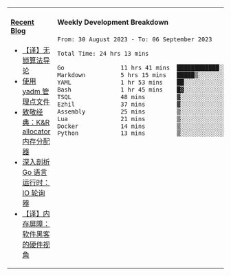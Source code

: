 <table width="960px">
<tr>
<td valign="top" width="50%">

#### <a href="https://www.kongjun18.me" target="_blank">Recent Blog</a>

<!-- BLOG-POST-LIST:START -->
- [【译】无锁算法导论](https://kongjun18.github.io/posts/2023/07/14/)
- [使用 yadm 管理点文件](https://kongjun18.github.io/posts/2023/04/07/)
- [致敬经典：K&amp;R allocator 内存分配器](https://kongjun18.github.io/posts/2022/12/12/)
- [深入剖析 Go 语言运行时：IO 轮询器](https://kongjun18.github.io/posts/2022/11/21/)
- [【译】内存屏障：软件黑客的硬件视角](https://kongjun18.github.io/posts/2022/11/03/)
<!-- BLOG-POST-LIST:END -->

</td>
<td valign="top" width="50%">

#### Weekly Development Breakdown

<!--START_SECTION:waka-->

```txt
From: 30 August 2023 - To: 06 September 2023

Total Time: 24 hrs 13 mins

Go                11 hrs 41 mins  ████████████░░░░░░░░░░░░░   48.28 %
Markdown          5 hrs 15 mins   █████▒░░░░░░░░░░░░░░░░░░░   21.73 %
YAML              1 hr 53 mins    ██░░░░░░░░░░░░░░░░░░░░░░░   07.81 %
Bash              1 hr 45 mins    █▓░░░░░░░░░░░░░░░░░░░░░░░   07.26 %
TSQL              48 mins         ▓░░░░░░░░░░░░░░░░░░░░░░░░   03.33 %
Ezhil             37 mins         ▓░░░░░░░░░░░░░░░░░░░░░░░░   02.57 %
Assembly          25 mins         ▒░░░░░░░░░░░░░░░░░░░░░░░░   01.74 %
Lua               21 mins         ▒░░░░░░░░░░░░░░░░░░░░░░░░   01.51 %
Docker            14 mins         ▒░░░░░░░░░░░░░░░░░░░░░░░░   01.02 %
Python            13 mins         ▒░░░░░░░░░░░░░░░░░░░░░░░░   00.92 %
```

<!--END_SECTION:waka-->
</td>
</tr>

</table>
